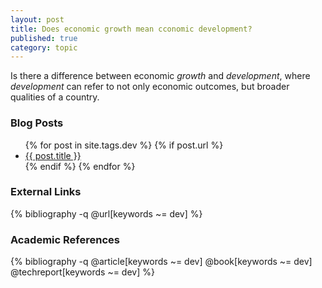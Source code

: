 ```yaml
---
layout: post
title: Does economic growth mean cconomic development?
published: true
category: topic
---
```


Is there a difference between economic *growth* and *development*, where *development* can refer to not only economic outcomes, but broader qualities of a country.

### Blog Posts
<div class="posts">
<ul>
  {% for post in site.tags.dev %}
    {% if post.url %}
        <li>
         <a id="post-link-trans" class="post-link" href="{{ post.url | prepend: site.baseurl }}">
            {{ post.title }}
          </a>
        </li>
    {% endif %}
  {% endfor %}
</ul>
</div>

### External Links

{% bibliography -q @url[keywords ~= dev] %}

### Academic References

{% bibliography -q @article[keywords ~= dev] @book[keywords ~= dev] @techreport[keywords ~= dev] %}
